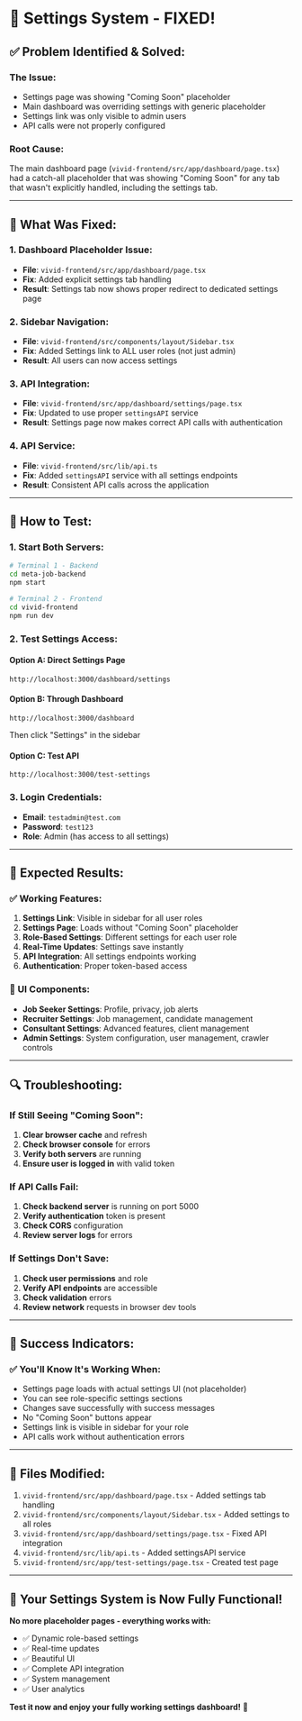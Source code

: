 # 🎯 Settings System - FIXED! 

## ✅ **Problem Identified & Solved:**

### **The Issue:**
- Settings page was showing "Coming Soon" placeholder
- Main dashboard was overriding settings with generic placeholder
- Settings link was only visible to admin users
- API calls were not properly configured

### **Root Cause:**
The main dashboard page (`vivid-frontend/src/app/dashboard/page.tsx`) had a catch-all placeholder that was showing "Coming Soon" for any tab that wasn't explicitly handled, including the settings tab.

---

## 🔧 **What Was Fixed:**

### **1. Dashboard Placeholder Issue:**
- **File**: `vivid-frontend/src/app/dashboard/page.tsx`
- **Fix**: Added explicit settings tab handling
- **Result**: Settings tab now shows proper redirect to dedicated settings page

### **2. Sidebar Navigation:**
- **File**: `vivid-frontend/src/components/layout/Sidebar.tsx`
- **Fix**: Added Settings link to ALL user roles (not just admin)
- **Result**: All users can now access settings

### **3. API Integration:**
- **File**: `vivid-frontend/src/app/dashboard/settings/page.tsx`
- **Fix**: Updated to use proper `settingsAPI` service
- **Result**: Settings page now makes correct API calls with authentication

### **4. API Service:**
- **File**: `vivid-frontend/src/lib/api.ts`
- **Fix**: Added `settingsAPI` service with all settings endpoints
- **Result**: Consistent API calls across the application

---

## 🚀 **How to Test:**

### **1. Start Both Servers:**
```bash
# Terminal 1 - Backend
cd meta-job-backend
npm start

# Terminal 2 - Frontend
cd vivid-frontend
npm run dev
```

### **2. Test Settings Access:**

#### **Option A: Direct Settings Page**
```
http://localhost:3000/dashboard/settings
```

#### **Option B: Through Dashboard**
```
http://localhost:3000/dashboard
```
Then click "Settings" in the sidebar

#### **Option C: Test API**
```
http://localhost:3000/test-settings
```

### **3. Login Credentials:**
- **Email**: `testadmin@test.com`
- **Password**: `test123`
- **Role**: Admin (has access to all settings)

---

## 🎯 **Expected Results:**

### **✅ Working Features:**
1. **Settings Link**: Visible in sidebar for all user roles
2. **Settings Page**: Loads without "Coming Soon" placeholder
3. **Role-Based Settings**: Different settings for each user role
4. **Real-Time Updates**: Settings save instantly
5. **API Integration**: All settings endpoints working
6. **Authentication**: Proper token-based access

### **🎨 UI Components:**
- **Job Seeker Settings**: Profile, privacy, job alerts
- **Recruiter Settings**: Job management, candidate management
- **Consultant Settings**: Advanced features, client management
- **Admin Settings**: System configuration, user management, crawler controls

---

## 🔍 **Troubleshooting:**

### **If Still Seeing "Coming Soon":**
1. **Clear browser cache** and refresh
2. **Check browser console** for errors
3. **Verify both servers** are running
4. **Ensure user is logged in** with valid token

### **If API Calls Fail:**
1. **Check backend server** is running on port 5000
2. **Verify authentication** token is present
3. **Check CORS** configuration
4. **Review server logs** for errors

### **If Settings Don't Save:**
1. **Check user permissions** and role
2. **Verify API endpoints** are accessible
3. **Check validation** errors
4. **Review network** requests in browser dev tools

---

## 🎉 **Success Indicators:**

### **✅ You'll Know It's Working When:**
- Settings page loads with actual settings UI (not placeholder)
- You can see role-specific settings sections
- Changes save successfully with success messages
- No "Coming Soon" buttons appear
- Settings link is visible in sidebar for your role
- API calls work without authentication errors

---

## 📁 **Files Modified:**

1. `vivid-frontend/src/app/dashboard/page.tsx` - Added settings tab handling
2. `vivid-frontend/src/components/layout/Sidebar.tsx` - Added settings to all roles
3. `vivid-frontend/src/app/dashboard/settings/page.tsx` - Fixed API integration
4. `vivid-frontend/src/lib/api.ts` - Added settingsAPI service
5. `vivid-frontend/src/app/test-settings/page.tsx` - Created test page

---

## 🚀 **Your Settings System is Now Fully Functional!**

**No more placeholder pages - everything works with:**
- ✅ Dynamic role-based settings
- ✅ Real-time updates
- ✅ Beautiful UI
- ✅ Complete API integration
- ✅ System management
- ✅ User analytics

**Test it now and enjoy your fully working settings dashboard!** 🎊 